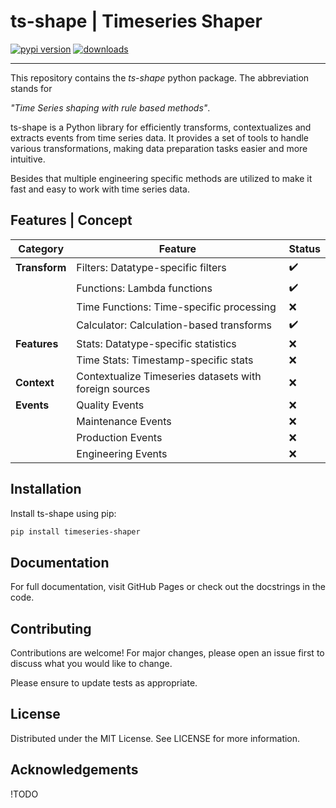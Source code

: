 # ts-shape | Timeseries Shaper

[![pypi version](https://img.shields.io/pypi/v/timeseries-shaper.svg)](https://pypi.org/project/timeseries-shaper/)
[![downloads](https://static.pepy.tech/badge/timeseries-shaper/week)](https://pepy.tech/projects/timeseries-shaper)

----

This repository contains the *ts-shape* python package. The abbreviation stands for

*"Time Series shaping with rule based methods"*.

ts-shape is a Python library for efficiently transforms, contextualizes and extracts events from time series data. It provides a set of tools to handle various transformations, making data preparation tasks easier and more intuitive.

Besides that multiple engineering specific methods are utilized to make it fast and easy to work with time series data.

## Features | Concept


| **Category**   | **Feature**                               | **Status** |
|----------------|-------------------------------------------|------------|
| **Transform**  | Filters: Datatype-specific filters        | ✔️        |
|                | Functions: Lambda functions               | ✔️        |
|                | Time Functions: Time-specific processing  | ❌        |
|                | Calculator: Calculation-based transforms  | ✔️        |
| **Features**   | Stats: Datatype-specific statistics       | ❌        |
|                | Time Stats: Timestamp-specific stats      | ❌        |
| **Context**     | Contextualize Timeseries datasets with foreign sources            | ❌        |
| **Events**     | Quality Events                            | ❌        |
|                | Maintenance Events                        | ❌        |
|                | Production Events                         | ❌        |
|                | Engineering Events                        | ❌        |


## Installation

Install ts-shape using pip:

```bash
pip install timeseries-shaper
```

## Documentation

For full documentation, visit GitHub Pages or check out the docstrings in the code.

## Contributing

Contributions are welcome! For major changes, please open an issue first to discuss what you would like to change.

Please ensure to update tests as appropriate.

## License

Distributed under the MIT License. See LICENSE for more information.

## Acknowledgements

!TODO